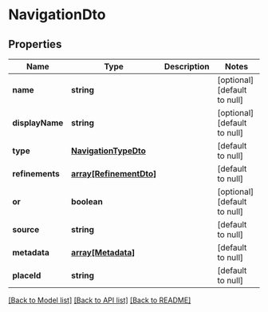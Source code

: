 # NavigationDto

## Properties
Name | Type | Description | Notes
------------ | ------------- | ------------- | -------------
**name** | **string** |  | [optional] [default to null]
**displayName** | **string** |  | [optional] [default to null]
**type** | [**NavigationTypeDto**](NavigationTypeDto.md) |  | [default to null]
**refinements** | [**array[RefinementDto]**](RefinementDto.md) |  | [default to null]
**or** | **boolean** |  | [optional] [default to null]
**source** | **string** |  | [default to null]
**metadata** | [**array[Metadata]**](Metadata.md) |  | [default to null]
**placeId** | **string** |  | [default to null]

[[Back to Model list]](../README.md#documentation-for-models) [[Back to API list]](../README.md#documentation-for-api-endpoints) [[Back to README]](../README.md)


